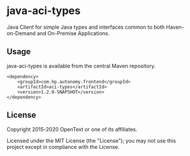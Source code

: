 # java-aci-types

Java Client for simple Java types and interfaces common to both Haven-on-Demand and On-Premise Applications.

## Usage

java-aci-types is available from the central Maven repository.

    <dependency>
        <groupId>com.hp.autonomy.frontend</groupId>
        <artifactId>aci-types</artifactId>
        <version>1.2.0-SNAPSHOT</version>
    </dependency>

## License

Copyright 2015-2020 OpenText or one of its affiliates.

Licensed under the MIT License (the "License"); you may not use this project except in compliance with the License.
